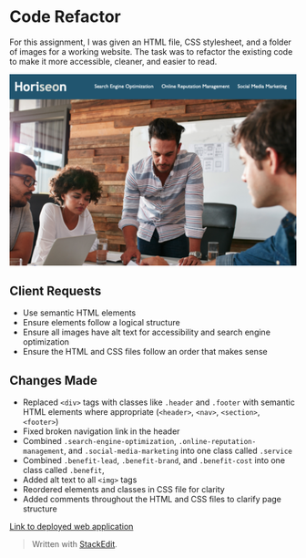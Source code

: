 # Code Refactor
For this assignment, I was given an HTML file, CSS stylesheet, and a folder of images for a working website. The task was to refactor the existing code to make it more accessible, cleaner, and easier to read.

<img src="assets/images/code-refactor-screenshot.png" alt="Deployed web application screenshot">

## Client Requests
 - Use semantic HTML elements
 - Ensure elements follow a logical structure
 - Ensure all images have alt text for accessibility and search engine optimization
 - Ensure the HTML and CSS files follow an order that makes sense

## Changes Made
 - Replaced `<div>` tags with classes like `.header` and `.footer` with semantic HTML elements where appropriate (`<header>`, `<nav>`, `<section>`, `<footer>`)
 - Fixed broken navigation link in the header
 - Combined `.search-engine-optimization`, `.online-reputation-management`, and `.social-media-marketing` into one class called `.service`
 - Combined `.benefit-lead`, `.benefit-brand`, and `.benefit-cost` into one class called `.benefit`,
 - Added alt text to all `<img>` tags
 - Reordered elements and classes in CSS file for clarity
 - Added comments throughout the HTML and CSS files to clarify page structure

 <a href="https://dandandanoneil.github.io/code-refactor/
">Link to deployed web application</a>

> Written with [StackEdit](https://stackedit.io/).